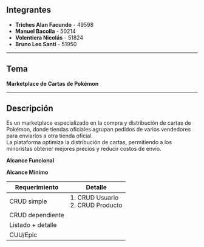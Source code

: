 ##  Integrantes

- **Triches Alan Facundo** - 49598  
- **Manuel Bacolla** - 50214  
- **Volentiera Nicolás** - 51824  
- **Bruno Leo Santi** - 51950

---

##  Tema

**Marketplace de Cartas de Pokémon**

---

##  Descripción

Es un marketplace especializado en la compra y distribución de cartas de Pokémon, donde tiendas oficiales agrupan pedidos de varios vendedores para enviarlos a otra tienda oficial.  
La plataforma optimiza la distribución de cartas, permitiendo a los minoristas obtener mejores precios y reducir costos de envío.

**Alcance Funcional**

**Alcance Minimo**

| Requerimiento         | Detalle               |
|-----------------------|------------------------|
| CRUD simple           |  1. CRUD Usuario <br> 2. CRUD Producto                      |
| CRUD dependiente      |                        |
| Listado + detalle     |                        |
| CUU/Epic              |                        |

